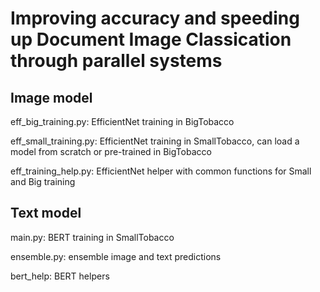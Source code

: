 # Improving accuracy and speeding up Document Image Classication through parallel systems

## Image model

eff_big_training.py: EfficientNet training in BigTobacco

eff_small_training.py: EfficientNet training in SmallTobacco, can load a model from scratch or pre-trained in BigTobacco

eff_training_help.py: EfficientNet helper with common functions for Small and Big training

## Text model

main.py: BERT training in SmallTobacco

ensemble.py: ensemble image and text predictions

bert_help: BERT helpers
